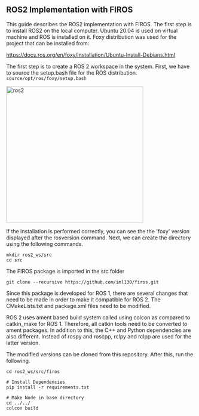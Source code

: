 ## ROS2 Implementation with FIROS 

This guide describes the ROS2 implementation with FIROS. The first step is to install ROS2 on the local computer. Ubuntu 20.04 is used on virtual machine and ROS is installed on it. Foxy distribution was used for the project that can be installed from: 

https://docs.ros.org/en/foxy/Installation/Ubuntu-Install-Debians.html  

The first step is to create a ROS 2 workspace in the system. First, we have to source the setup.bash file for the ROS distribution.
```source/opt/ros/foxy/setup.bash```

<img width="366" alt="ros2 " src="https://github.com/TAU-FASTLab/CHARM/assets/84769093/fc6aaacc-b763-4031-81c4-194a53b4c8ab">

If the installation is performed correctly, you can see the the 'foxy' version displayed after the rosversion command. Next, we can create the directory using the following commands. 
```
mkdir ros2_ws/src
cd src
```
The FIROS package is imported in the src folder
```
git clone --recursive https://github.com/iml130/firos.git

```
Since this package is developed for ROS 1, there are several changes that need to be made in order to make it compatible for ROS 2. The CMakeLists.txt and package.xml files need to be modified. 

ROS 2 uses ament based build system called using colcon as compared to catkin_make for ROS 1. Therefore, all catkin tools need to be converted to ament packages. In addition to this, the C++ and Python dependencies are also different. Instead of rospy and roscpp, rclpy and rclpp are used for the latter version. 

The modified versions can be cloned from this repository. After this, run the following.
```
cd ros2_ws/src/firos

# Install Dependencies
pip install -r requirements.txt

# Make Node in base directory
cd ../../
colcon build
```
